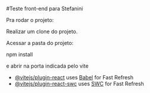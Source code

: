 #Teste front-end para Stefanini

Pra rodar o projeto:

Realizar um clone do projeto.

Acessar a pasta do projeto:

npm install

e abrir na porta indicada pelo vite


- [@vitejs/plugin-react](https://github.com/vitejs/vite-plugin-react/blob/main/packages/plugin-react/README.md) uses [Babel](https://babeljs.io/) for Fast Refresh
- [@vitejs/plugin-react-swc](https://github.com/vitejs/vite-plugin-react-swc) uses [SWC](https://swc.rs/) for Fast Refresh
